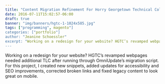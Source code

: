 ```yaml
---
title: "Content Migration Refinement For Horry Georgetown Technical College"
date: 2016-07-11T15:02:57-06:00
draft: true
banner: "img/banners/hgtc-1-1024x585.jpg"
tags: ["programming", magento"]
categories: ["portfolio"]
author: "Jeanine Schoessler"
excerpt: "Working on a redesign for your website? HGTC’s revamped webpages needed additional TLC after running through OmniUpdate’s migration script. For this project, I created new snippets, added updates for accessibility and SEO improvements, corrected broken links and fixed legacy content to look great on mobile."
---
```


Working on a redesign for your website? HGTC’s revamped webpages needed additional TLC after running through OmniUpdate’s migration script. For this project, I created new snippets, added updates for accessibility and SEO improvements, corrected broken links and fixed legacy content to look great on mobile.